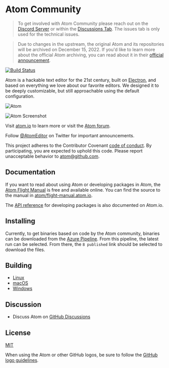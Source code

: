 # Atom Community
 
> To get involved with Atom Community please reach out on the [Discord Server](https://discord.gg/2tD9evh8qP) or within the [Discussions Tab](https://github.com/atom-community/atom/discussions). The issues tab is only used for the technical issues.


> Due to changes in the upstream, the original Atom and its repositories will be archived on December 15, 2022. If you'd like to learn more about the official Atom archiving, you can read about it in their [official announcement](https://github.blog/2022-06-08-sunsetting-atom/).

[![Build Status](https://dev.azure.com/atomcommunity/atomcommunity/_apis/build/status/atom-community/Release%20Branch%20Build?branchName=master)](https://dev.azure.com/atomcommunity/atomcommunity/_build/latest?definitionId=10&branchName=master)

Atom is a hackable text editor for the 21st century, built on [Electron](https://github.com/electron/electron), and based on everything we love about our favorite editors. We designed it to be deeply customizable, but still approachable using the default configuration.

![Atom](https://user-images.githubusercontent.com/378023/49132477-f4b77680-f31f-11e8-8357-ac6491761c6c.png)

![Atom Screenshot](https://user-images.githubusercontent.com/378023/49132478-f4b77680-f31f-11e8-9e10-e8454d8d9b7e.png)

Visit [atom.io](https://atom.io) to learn more or visit the [Atom forum](https://github.com/atom/atom/discussions).

Follow [@AtomEditor](https://twitter.com/atomeditor) on Twitter for important
announcements.

This project adheres to the Contributor Covenant [code of conduct](CODE_OF_CONDUCT.md).
By participating, you are expected to uphold this code. Please report unacceptable behavior to atom@github.com.

## Documentation

If you want to read about using Atom or developing packages in Atom, the [Atom Flight Manual](https://flight-manual.atom.io) is free and available online. You can find the source to the manual in [atom/flight-manual.atom.io](https://github.com/atom/flight-manual.atom.io).

The [API reference](https://atom.io/docs/api) for developing packages is also documented on Atom.io.

## Installing

Currently, to get binaries based on code by the Atom community, binaries can be downloaded from the [Azure Pipeline](https://dev.azure.com/atomcommunity/atomcommunity/_build?definitionId=10&_a=summary). From this pipeline, the latest run can be selected. From there, the `8 published` link should be selected to download the files.  

## Building

* [Linux](https://flight-manual.atom.io/hacking-atom/sections/hacking-on-atom-core/#platform-linux)
* [macOS](https://flight-manual.atom.io/hacking-atom/sections/hacking-on-atom-core/#platform-mac)
* [Windows](https://flight-manual.atom.io/hacking-atom/sections/hacking-on-atom-core/#platform-windows)

## Discussion

* Discuss Atom on [GitHub Discussions](https://github.com/atom/atom/discussions)

## License

[MIT](https://github.com/atom/atom/blob/master/LICENSE.md)

When using the Atom or other GitHub logos, be sure to follow the [GitHub logo guidelines](https://github.com/logos).
